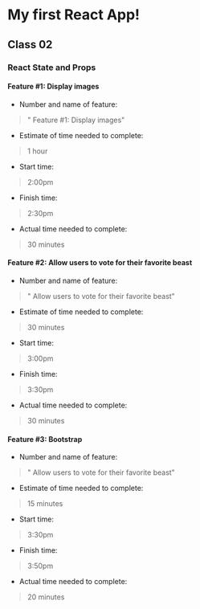 # My first React App!

## Class 02

### React State and Props

#### Feature #1: Display images
* Number and name of feature: 
> " Feature #1: Display images"

* Estimate of time needed to complete: 
> 1 hour 

* Start time: 
> 2:00pm

* Finish time: 
>2:30pm

* Actual time needed to complete:
> 30 minutes
#### Feature #2: Allow users to vote for their favorite beast
* Number and name of feature: 
> " Allow users to vote for their favorite beast"

* Estimate of time needed to complete: 
> 30 minutes 

* Start time: 
> 3:00pm

* Finish time: 
>3:30pm

* Actual time needed to complete:
> 30 minutes
#### Feature #3: Bootstrap
* Number and name of feature: 
> " Allow users to vote for their favorite beast"

* Estimate of time needed to complete: 
> 15 minutes 

* Start time: 
> 3:30pm

* Finish time: 
>3:50pm

* Actual time needed to complete:
> 20 minutes


